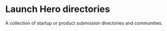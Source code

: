 # Launch Hero directories

A collection of startup or product submission directories and communities.

